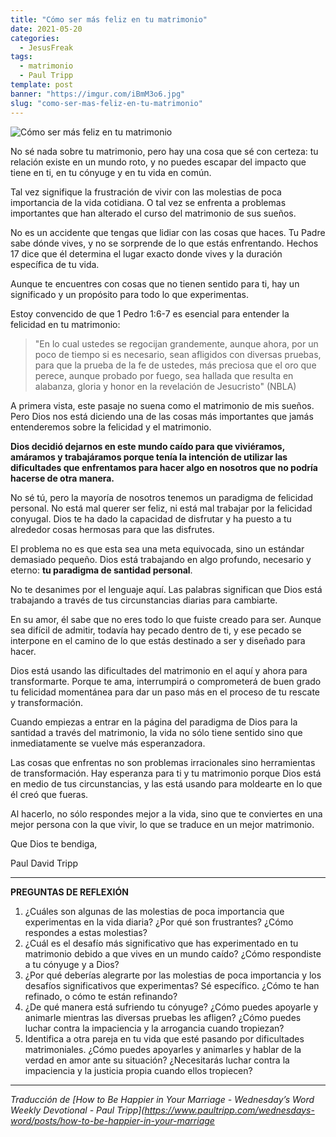 ```yaml
---
title: "Cómo ser más feliz en tu matrimonio"
date: 2021-05-20
categories:
  - JesusFreak
tags:
  - matrimonio
  - Paul Tripp
template: post
banner: "https://imgur.com/iBmM3o6.jpg"
slug: "como-ser-mas-feliz-en-tu-matrimonio"
---
```


![Cómo ser más feliz en tu matrimonio](https://imgur.com/iBmM3o6.jpg)

No sé nada sobre tu matrimonio, pero hay una cosa que sé con certeza: tu relación existe en un mundo roto, y no puedes escapar del impacto que tiene en ti, en tu cónyuge y en tu vida en común.

Tal vez signifique la frustración de vivir con las molestias de poca importancia de la vida cotidiana. O tal vez se enfrenta a problemas importantes que han alterado el curso del matrimonio de sus sueños.

No es un accidente que tengas que lidiar con las cosas que haces. Tu Padre sabe dónde vives, y no se sorprende de lo que estás enfrentando. Hechos 17 dice que él determina el lugar exacto donde vives y la duración específica de tu vida.

Aunque te encuentres con cosas que no tienen sentido para ti, hay un significado y un propósito para todo lo que experimentas.

Estoy convencido de que 1 Pedro 1:6-7 es esencial para entender la felicidad en tu matrimonio:

> "En lo cual ustedes se regocijan grandemente, aunque ahora, por un poco de tiempo si es necesario, sean afligidos con diversas pruebas, para que la prueba de la fe de ustedes, más preciosa que el oro que perece, aunque probado por fuego, sea hallada que resulta en alabanza, gloria y honor en la revelación de Jesucristo" (NBLA)

A primera vista, este pasaje no suena como el matrimonio de mis sueños. Pero Dios nos está diciendo una de las cosas más importantes que jamás entenderemos sobre la felicidad y el matrimonio.

**Dios decidió dejarnos en este mundo caído para que viviéramos, amáramos y trabajáramos porque tenía la intención de utilizar las dificultades que enfrentamos para hacer algo en nosotros que no podría hacerse de otra manera.**

No sé tú, pero la mayoría de nosotros tenemos un paradigma de felicidad personal. No está mal querer ser feliz, ni está mal trabajar por la felicidad conyugal. Dios te ha dado la capacidad de disfrutar y ha puesto a tu alrededor cosas hermosas para que las disfrutes.

El problema no es que esta sea una meta equivocada, sino un estándar demasiado pequeño. Dios está trabajando en algo profundo, necesario y eterno: **tu paradigma de santidad personal**.

No te desanimes por el lenguaje aquí. Las palabras significan que Dios está trabajando a través de tus circunstancias diarias para cambiarte.

En su amor, él sabe que no eres todo lo que fuiste creado para ser. Aunque sea difícil de admitir, todavía hay pecado dentro de ti, y ese pecado se interpone en el camino de lo que estás destinado a ser y diseñado para hacer.

Dios está usando las dificultades del matrimonio en el aquí y ahora para transformarte. Porque te ama, interrumpirá o comprometerá de buen grado tu felicidad momentánea para dar un paso más en el proceso de tu rescate y transformación.

Cuando empiezas a entrar en la página del paradigma de Dios para la santidad a través del matrimonio, la vida no sólo tiene sentido sino que inmediatamente se vuelve más esperanzadora.

Las cosas que enfrentas no son problemas irracionales sino herramientas de transformación. Hay esperanza para ti y tu matrimonio porque Dios está en medio de tus circunstancias, y las está usando para moldearte en lo que él creó que fueras.

Al hacerlo, no sólo respondes mejor a la vida, sino que te conviertes en una mejor persona con la que vivir, lo que se traduce en un mejor matrimonio.

Que Dios te bendiga,

Paul David Tripp

---

**PREGUNTAS DE REFLEXIÓN**

1. ¿Cuáles son algunas de las molestias de poca importancia que experimentas en la vida diaria? ¿Por qué son frustrantes? ¿Cómo respondes a estas molestias?
2. ¿Cuál es el desafío más significativo que has experimentado en tu matrimonio debido a que vives en un mundo caído? ¿Cómo respondiste a tu cónyuge y a Dios?
3. ¿Por qué deberías alegrarte por las molestias de poca importancia y los desafíos significativos que experimentas? Sé específico. ¿Cómo te han refinado, o cómo te están refinando?
4. ¿De qué manera está sufriendo tu cónyuge? ¿Cómo puedes apoyarle y animarle mientras las diversas pruebas les afligen? ¿Cómo puedes luchar contra la impaciencia y la arrogancia cuando tropiezan?
5. Identifica a otra pareja en tu vida que esté pasando por dificultades matrimoniales. ¿Cómo puedes apoyarles y animarles y hablar de la verdad en amor ante su situación? ¿Necesitarás luchar contra la impaciencia y la justicia propia cuando ellos tropiecen?

---

_Traducción de [How to Be Happier in Your Marriage - Wednesday’s Word Weekly Devotional - Paul Tripp](https://www.paultripp.com/wednesdays-word/posts/how-to-be-happier-in-your-marriage_